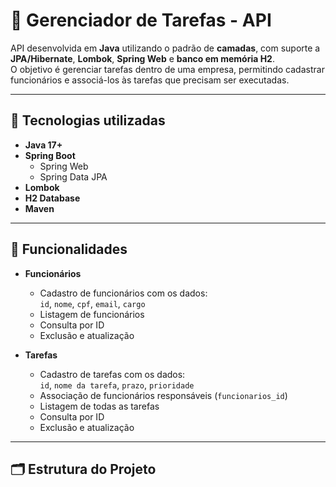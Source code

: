 # 📝 Gerenciador de Tarefas - API

API desenvolvida em **Java** utilizando o padrão de **camadas**, com suporte a **JPA/Hibernate**, **Lombok**, **Spring Web** e **banco em memória H2**.  
O objetivo é gerenciar tarefas dentro de uma empresa, permitindo cadastrar funcionários e associá-los às tarefas que precisam ser executadas.

---

## 🚀 Tecnologias utilizadas
- **Java 17+**
- **Spring Boot**
  - Spring Web
  - Spring Data JPA
- **Lombok**
- **H2 Database**
- **Maven**

---

## 📌 Funcionalidades
- **Funcionários**
  - Cadastro de funcionários com os dados:  
    `id`, `nome`, `cpf`, `email`, `cargo`
  - Listagem de funcionários
  - Consulta por ID
  - Exclusão e atualização

- **Tarefas**
  - Cadastro de tarefas com os dados:  
    `id`, `nome da tarefa`, `prazo`, `prioridade`
  - Associação de funcionários responsáveis (`funcionarios_id`)
  - Listagem de todas as tarefas
  - Consulta por ID
  - Exclusão e atualização

---

## 🗂️ Estrutura do Projeto
